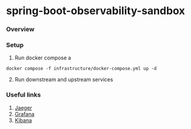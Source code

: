 # spring-boot-observability-sandbox

### Overview



### Setup

1. Run docker compose
   a
```shell
docker compose -f infrastructure/docker-compose.yml up -d
```

2. Run downstream and upstream services

### Useful links

1. [Jaeger](http://localhost:16686/)
2. [Grafana](http://localhost:3000/)
3. [Kibana](http://localhost:5601/)
